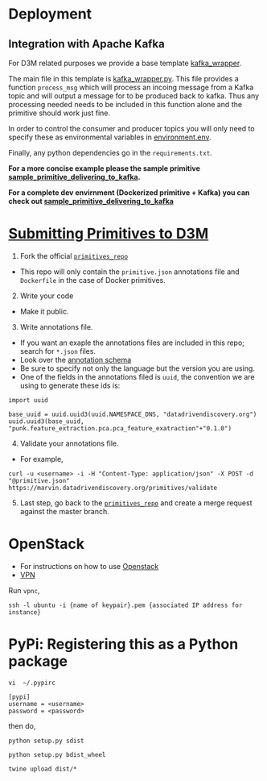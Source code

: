 # Deployment
## Integration with Apache Kafka
For D3M related purposes we provide a base template [kafka_wrapper](https://github.com/NewKnowledge/punk/tree/master/d3m/kafka_wrapper).

The main file in this template is [kafka_wrapper.py](https://github.com/NewKnowledge/punk/blob/master/d3m/kafka_wrapper/kafka_wrapper.py#L6).
This file provides a function `process_msg` which will process an incoing
message from a Kafka topic and will output a message for to be produced back to
kafka.
Thus any processing needed needs to be included in this function alone and the
primitive should work just fine.

In order to control the consumer and producer topics you will only need to
specify these as environmental variables in [environment.env](https://github.com/NewKnowledge/punk/blob/master/d3m/kafka_wrapper/environment.env).

Finally, any python dependencies go in the `requirements.txt`.

**For a more concise example please the sample primitive [sample_primitive_delivering_to_kafka](https://github.com/NewKnowledge/punk/tree/master/d3m/sample_primitive_delivering_to_kafka).**

**For a complete dev envirnment (Dockerized primitive + Kafka) you can check  out [sample_primitive_delivering_to_kafka](https://github.com/NewKnowledge/punk/tree/master/d3m/sample_primitive_delivering_to_kafka)**


# [Submitting Primitives to D3M](https://datadrivendiscovery.org/wiki/display/gov/Primitive+Submission+Process)

1. Fork the official [`primitives_repo`](https://gitlab.datadrivendiscovery.org/jpl/primitives_repo)
 * This repo will only contain the `primitive.json` annotations file and `Dockerfile` in the case of Docker primitives.

2. Write your code
 * Make it public.

3. Write annotations file.
 * If you want an exaple the annotations files are included in this repo;
   search for `*.json` files.
 * Look over the [annotation schema](https://datadrivendiscovery.org/wiki/display/gov/Primitives+Annotation+Schema)
 * Be sure to specify not only the language but the version you are using.
 * One of the fields in the annotations filed is `uuid`, the convention we are
    using to generate these ids is:
```
import uuid

base_uuid = uuid.uuid3(uuid.NAMESPACE_DNS, "datadrivendiscovery.org")
uuid.uuid3(base_uuid, "punk.feature_extraction.pca.pca_feature_exatraction"+"0.1.0")
```

4. Validate your annotations file.
 * For example,
```
curl -u <username> -i -H "Content-Type: application/json" -X POST -d "@primitive.json" https://marvin.datadrivendiscovery.org/primitives/validate
```
5. Last step, go back to the [`primitives_repo`](https://gitlab.datadrivendiscovery.org/jpl/primitives_repo) and create a merge request against the master branch.



# OpenStack
* For instructions on how to use [Openstack](https://datadrivendiscovery.org/wiki/display/gov/OpenStack+Guide)
 * [VPN](https://datadrivendiscovery.org/wiki/display/gov/Connect+to+VPN)

Run `vpnc`,
```
ssh -l ubuntu -i {name of keypair}.pem {associated IP address for instance}
```



# PyPi: Registering this as a Python package
`vi  ~/.pypirc`
```
[pypi]
username = <username>
password = <password>

```

then do,
```
python setup.py sdist

python setup.py bdist_wheel

twine upload dist/*

```
